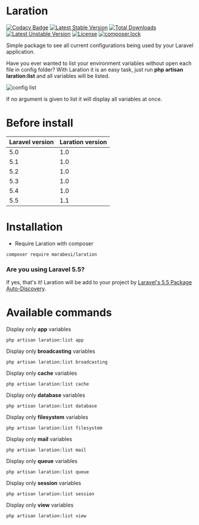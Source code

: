# Laration

[![Codacy Badge](https://api.codacy.com/project/badge/Grade/0cf8dab7c61944988d9e2da8edae44cc)](https://www.codacy.com/app/matheus-marabesi/laration?utm_source=github.com&amp;utm_medium=referral&amp;utm_content=marabesi/laration&amp;utm_campaign=Badge_Grade)
[![Latest Stable Version](https://poser.pugx.org/marabesi/laration/v/stable)](https://packagist.org/packages/marabesi/laration)
[![Total Downloads](https://poser.pugx.org/marabesi/laration/downloads)](https://packagist.org/packages/marabesi/laration)
[![Latest Unstable Version](https://poser.pugx.org/marabesi/laration/v/unstable)](https://packagist.org/packages/marabesi/laration)
[![License](https://poser.pugx.org/marabesi/laration/license)](https://packagist.org/packages/marabesi/laration)
[![composer.lock](https://poser.pugx.org/marabesi/laration/composerlock)](https://packagist.org/packages/marabesi/laration)

Simple package to see all current configurations being used by your Laravel application.

Have you ever wanted to list your environment variables without open each file in config folder? With Laration it is an easy task, just run **php artisan laration:list** and all variables will be listed.

![config list](https://s14.postimg.org/nqwnap9vl/Screen_Shot_2016_10_29_at_12_34_56.png)

If no argument is given to list it will display all variables at once.

# Before install

|Laravel version|Laration version|
|---------------|----------------|
|5.0| 1.0|
|5.1| 1.0|
|5.2| 1.0|
|5.3| 1.0|
|5.4| 1.0|
|5.5| 1.1|

# Installation

- Require Laration with composer

```
composer require marabesi/laration
```
 
### Are you using Laravel 5.5?

If yes, that's it! Laration will be add to your project by [Laravel's 5.5 Package Auto-Discovery](https://laravel.com/docs/5.5/packages#package-discovery).

# Available commands

Display only **app** variables

```
php artisan laration:list app
```

Display only **broadcasting** variables

```
php artisan laration:list broadcasting
```

Display only **cache** variables

```
php artisan laration:list cache
```

Display only **database** variables

```
php artisan laration:list database
```

Display only **filesystem** variables

```
php artisan laration:list filesystem
```

Display only **mail** variables

```
php artisan laration:list mail
```

Display only **queue** variables

```
php artisan laration:list queue
```

Display only **session** variables

```
php artisan laration:list session
```

Display only **view** variables

```
php artisan laration:list view
```
